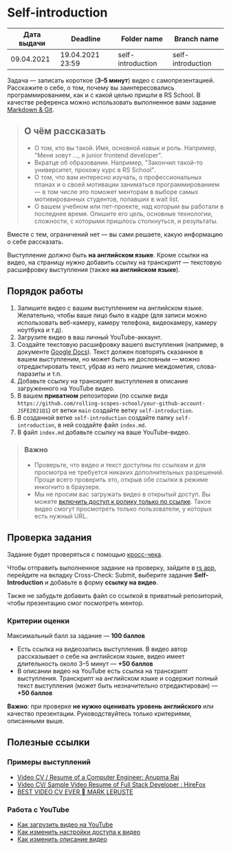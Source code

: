 # Self-introduction

| Дата выдачи | Deadline         | Folder name   | Branch name   |
| ------------| ---------------- | ------------- | ------------- |
| 09.04.2021 | 19.04.2021 23:59 | self-introduction | self-introduction |

Задача — записать короткое (**3–5 минут**) видео с самопрезентацией. Расскажите о себе, о том, почему вы заинтересовались программированием, как и с какой целью пришли в RS School. В качестве референса можно использовать выполненное вами задание [Markdown & Git](https://rolling-scopes-school.github.io/stage0/#/stage0/tasks/git-markdown).

> ## О чём рассказать
>
> - О том, кто вы такой. Имя, основной навык и роль. Например, "Меня зовут ..., я junior frontend developer".
> - Вкратце об образовании. Например, "Закончил такой-то университет, прохожу курс в RS School".
> - О том, что вам интересно изучать, о профессиональных планах и о своей мотивации заниматься программированием — в том числе это поможет менторам в выборе самых мотивированных студентов, попавших в wait list.
> - О вашем учебном или пет-проекте, над которым вы работали в последнее время. Опишите его цель, основные технологии, сложности, с которыми пришлось столкнуться, и результаты.

Вместе с тем, ограничений нет — вы сами решаете, какую информацию о себе рассказать.

Выступление должно быть **на английском языке**. Кроме ссылки на видео, на страницу нужно добавить ссылку на транскрипт — текстовую расшифровку выступления (также **на английском языке**).

## Порядок работы

1. Запишите видео с вашим выступлением на английском языке. Желательно, чтобы ваше лицо было в кадре (для записи можно использовать веб-камеру, камеру телефона, видеокамеру, камеру ноутбука и т.д).
2. Загрузите видео в ваш личный YouTube-аккаунт.
3. Создайте текстовую расшифровку вашего выступления (например, в документе [Google Docs](https://docs.google.com/document/u/0/)). Текст должен повторять сказанное в вашем выступленим, но может быть не дословным — можно отредактировать текст, убрав из него лишние междометия, слова-паразиты и т.п.
4. Добавьте ссылку на транскрипт выступления в описание загруженного на YouTube видео.
5. В вашем **приватном** репозитории (по ссылке вида `https://github.com/rolling-scopes-school/your-github-account-JSFE2021Q1`) от ветки `main` создайте ветку `self-introduction`.
6. В созданной ветке `self-introduction` создайте папку `self-introduction`, в ней создайте файл `index.md`.
7. В файл `index.md` добавьте ссылку на ваше YouTube-видео.

> ### Важно
>
> - Проверьте, что видео и текст доступны по ссылкам и для просмотра не требуется никаких дополнительных разрешений. Проще всего проверить это, открыв обе ссылки в режиме инкогнито в браузере.
> - Мы не просим вас загружать видео в открытый доступ. Вы можете [включить доступ к ролику только по ссылке](#работа-с-youtube). Такое видео смогут просмотреть только пользователи, у которых есть нужный URL.

## Проверка задания

Задание будет проверяться с помощью [кросс-чека](https://docs.rs.school/#/cross-check-flow).

Чтобы отправить выполненное задание на проверку, зайдите в [rs app](https://app.rs.school/), перейдите на вкладку Cross-Check: Submit, выберите задание **Self-Introduction** и добавьте в форму **ссылку на видео**.

Также не забудьте добавить файл со ссылкой в приватный репозиторий, чтобы презентацию смог посмотреть ментор.

### Критерии оценки

Максимальный балл за задание — **100 баллов**

- Есть ссылка на видеозапись выступления. В видео автор рассказывает о себе на английском языке, видео имеет длительность около 3–5 минут — **+50 баллов**
- В описании видео на YouTube есть ссылка на транскрипт выступления. Транскрипт на английском языке и содержит полный текст выступления (может быть незначительно отредактирован) — **+50 баллов**

**Важно**: при проверке **не нужно оценивать уровень английского** или качество презентации. Руководствуйтесь только критериями, описанными выше.

## Полезные ссылки

### Примеры выступлений

- [Video CV / Resume of a Computer Engineer: Anupma Raj](https://www.youtube.com/watch?v=dMBBrLGcsCI)
- [Video CV/ Sample Video Resume of Full Stack Developer : HireFox](https://www.youtube.com/watch?v=PYuPmNFHTog)
- [BEST VIDEO CV EVER  MARK LERUSTE](https://www.youtube.com/watch?v=c_PZTAW5piQ)

### Работа с YouTube

- [Как загрузить видео на YouTube](https://support.google.com/youtube/answer/57407?co=GENIE.Platform%3DDesktop&hl=ru)
- [Как изменить настройки доступа к видео](https://support.google.com/youtube/answer/157177?co=GENIE.Platform%3DDesktop&hl=ru&oco=0)
- [Как изменить описание видео](https://support.google.com/youtube/answer/57404?co=GENIE.Platform%3DDesktop&hl=ru&oco=0)
